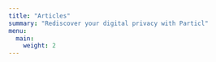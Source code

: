 ```yaml
---
title: "Articles"
summary: "Rediscover your digital privacy with Particl"
menu:
  main:
    weight: 2
---
```


<!--We're actively looking for contributors who are passsionate about Particl and privacy in general! Does that sound like you? [Get in touch!](/about)-->